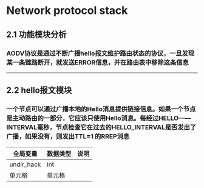 # Network protocol stack
## 2.1 功能模块分析
### AODV协议是通过不断广播hello报文维护路由状态的协议，一旦发现某一条链路断开，就发送ERROR信息，并在路由表中移除这条信息
***
## 2.2 hello报文模块
###  一个节点可以通过广播本地的Hello消息提供链接信息。如果一个节点是主动路由的一部分，它应该只使用Hello消息。每经过HELLO——INTERVAL毫秒，节点检查它在过去的HELLO_INTERVAL是否发出了广播，如果没有，则发出TTL=1 的RREP消息
|  全局变量   | 数据类型 | 说明 |
|  ----    | ----  | --- |
|  undir_hack   | int |  |
|   单元格  | 单元格 |
